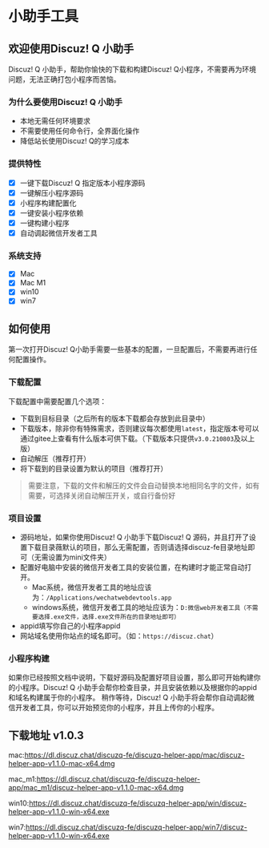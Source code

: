 # 小助手工具

## 欢迎使用Discuz! Q 小助手 
Discuz! Q 小助手，帮助你愉快的下载和构建Discuz! Q小程序，不需要再为环境问题，无法正确打包小程序而苦恼。 
### 为什么要使用Discuz! Q 小助手 
- 本地无需任何环境要求 
- 不需要使用任何命令行，全界面化操作 
- 降低站长使用Discuz! Q的学习成本 
### 提供特性 
- [x] 一键下载Discuz! Q 指定版本小程序源码 
- [x] 一键解压小程序源码 
- [x] 小程序构建配置化 
- [x] 一键安装小程序依赖 
- [x] 一键构建小程序 
- [x] 自动调起微信开发者工具 
### 系统支持 
- [x] Mac 
- [x] Mac M1 
- [x] win10 
- [x] win7 

## 如何使用 
第一次打开Discuz! Q小助手需要一些基本的配置，一旦配置后，不需要再进行任何配置操作。 
### 下载配置 
下载配置中需要配置几个选项： 
- 下载到目标目录（之后所有的版本下载都会存放到此目录中） 
- 下载版本，除非你有特殊需求，否则建议每次都使用`latest`，指定版本号可以通过gitee上查看有什么版本可供下载。（下载版本只提供`v3.0.210803`及以上版） 
- 自动解压（推荐打开） 
- 将下载到的目录设置为默认的项目（推荐打开） 
> 需要注意，下载的文件和解压的文件会自动替换本地相同名字的文件，如有需要，可选择关闭自动解压开关，或自行备份好 
### 项目设置 
- 源码地址，如果你使用Discuz! Q 小助手下载Discuz! Q 源码，并且打开了设置下载目录薇默认的项目，那么无需配置，否则请选择discuz-fe目录地址即可（无需设置为mini文件夹） 
- 配置好电脑中安装的微信开发者工具的安装位置，在构建时才能正常自动打开。 
  - Mac系统，微信开发者工具的地址应该为：`/Applications/wechatwebdevtools.app` 
  - windows系统，微信开发者工具的地址应该为：`D:微信web开发者工具（不需要选择.exe文件，选择.exe文件所在的目录地址即可）` 
- appid填写你自己的小程序appid 
- 网站域名使用你站点的域名即可。（如：`https://discuz.chat`） 
### 小程序构建 
如果你已经按照文档中说明，下载好源码及配置好项目设置，那么即可开始构建你的小程序。Discuz! Q 小助手会帮你检查目录，并且安装依赖以及根据你的appid和域名构建属于你的小程序。 
稍作等待，Discuz! Q 小助手将会帮你自动调起微信开发者工具，你可以开始预览你的小程序，并且上传你的小程序。 


## 下载地址 v1.0.3
mac:https://dl.discuz.chat/discuzq-fe/discuzq-helper-app/mac/discuz-helper-app-v1.1.0-mac-x64.dmg

mac_m1:https://dl.discuz.chat/discuzq-fe/discuzq-helper-app/mac_m1/discuz-helper-app-v1.1.0-mac-x64.dmg

win10:https://dl.discuz.chat/discuzq-fe/discuzq-helper-app/win/discuz-helper-app-v1.1.0-win-x64.exe

win7:https://dl.discuz.chat/discuzq-fe/discuzq-helper-app/win7/discuz-helper-app-v1.1.0-win-x64.exe